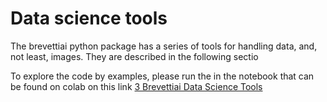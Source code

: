 # Data science tools
The brevettiai python package has a series of tools for handling data, and, not least, images. They are described in the following sectio

To explore the code by examples, please run the in the notebook that can be found on colab on this link [3 Brevettiai Data Science Tools](https://githubtocolab.com/brevettiai/brevettiai-docs/blob/master/src/developers/python-sdk-brevettiai/3_brevettiai_data_science_tools.ipynb)